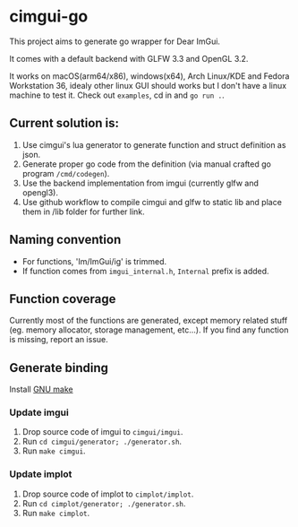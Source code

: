 # cimgui-go

This project aims to generate go wrapper for Dear ImGui.

It comes with a default backend with GLFW 3.3 and OpenGL 3.2.

It works on macOS(arm64/x86), windows(x64), Arch Linux/KDE and Fedora Workstation 36, idealy other linux GUI should works but I don't have a linux machine to test it. Check out `examples`, cd in and `go run .`.

## Current solution is:
1. Use cimgui's lua generator to generate function and struct definition as json.
2. Generate proper go code from the definition (via manual crafted go program `/cmd/codegen`).
3. Use the backend implementation from imgui (currently glfw and opengl3).
4. Use github workflow to compile cimgui and glfw to static lib and place them in /lib folder for further link. 

## Naming convention

- For functions, 'Im/ImGui/ig' is trimmed.
- If function comes from `imgui_internal.h`, `Internal` prefix is added.

## Function coverage
Currently most of the functions are generated, except memory related stuff (eg. memory allocator, storage management, etc...).
If you find any function is missing, report an issue.

## Generate binding
Install [GNU make](https://www.gnu.org/software/make/manual/make.html)

### Update imgui
1. Drop source code of imgui to `cimgui/imgui`.
2. Run `cd cimgui/generator; ./generator.sh`.
3. Run `make cimgui`.

### Update implot
1. Drop source code of implot to `cimplot/implot`.
2. Run `cd cimplot/generator; ./generator.sh`.
3. Run `make cimplot`.

